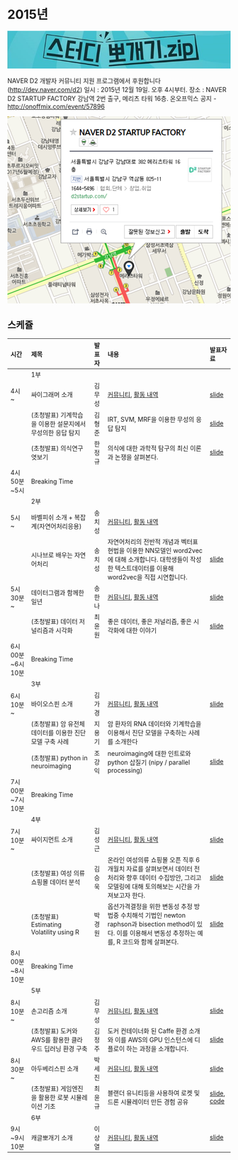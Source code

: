 # 2015년

![](img/title.jpg)

 NAVER D2 개발자 커뮤니티 지원 프로그램에서 후원합니다(http://dev.naver.com/d2)
 일시 : 2015년 12월 19일. 오후 4시부터.
 장소 : NAVER D2 STARTUP FACTORY
       강남역 2번 출구, 메리츠 타워 16층.
 온오프믹스 공지 - http://onoffmix.com/event/57896

![](img/d2.png)

## 스케쥴

|    시간        |      제목                                | 발표자  |  내용   |   발표자료                                         |
|:---	         |:---	                                  |:---	    |:---	 |:---	                                               |
|                | 1부                                    |         |         |                                                    |
|4시 ~           | 싸이그래머 소개                        | 김무성  |  [커뮤니티](https://www.facebook.com/groups/psygrammer/), [활동 내역](http://psygrammer.github.io/)       |   [slide](https://docs.google.com/presentation/d/1QC7iJqrE_rR7NOmmDLDxir0pTNP87x91BBmNIJW_0w4/edit#slide=id.p)  |
|                | (초청발표) 기계학습을 이용한 설문지에서 무성의한 응답 탐지 | 김형준  | IRT, SVM, MRF을 이용한 무성의 응답 탐지  | [slide](https://drive.google.com/file/d/0Bw594TdiBdAUZnpmVXZ2SlE2Sk0/view)  |
|                | (초청발표) 의식연구 엿보기             | 한정규  | 의식에 대한 과학적 탐구의 최신 이론과 논쟁을 살펴본다.        | [slide](https://drive.google.com/file/d/0Bw594TdiBdAUcVZwODV0N0YyS2M/view)  |
|4시50분~5시     | Breaking Time                          |         |         |                      |
|                | 2부                                    |         |         |                      |
|5시 ~           | 바벨피쉬 소개 + 복잡계(자연어처리응용) | 송치성  |   [커뮤니티](https://www.facebook.com/groups/babelPish/), [활동 내역](http://babelpish.github.io)      |                                                     |
|                | 시나브로 배우는 자연어처리                      | 송치성  | 자연어처리의 전반적 개념과 벡터표현법을 이용한 NN모델인 word2vec에 대해 소개합니다. 대학생들이 작성한 텍스트데이터를 이용해 word2vec을 직접 시연합니다.        |        [slide](https://drive.google.com/file/d/0Bw594TdiBdAUdC12ejg5NTJ1UjQ/view)                                             |
|5시30분 ~       | 데이터그램과 함께한 일년               | 송한나  |  [커뮤니티](https://www.facebook.com/groups/datergram/), [활동 내역](http://datergram.github.io/)       |  [slide](https://drive.google.com/file/d/0Bw594TdiBdAUdFFxcUJaSGZwZzg/view)                                                          |
|                | (초청발표) 데이터 저널리즘과 시각화| 최윤원  |  좋은 데이터, 좋은 저널리즘, 좋은 시각화에 대한 이야기       |   [slide](https://drive.google.com/file/d/0Bw594TdiBdAUVzA0MkRGeXlCTTQ/view) |
|6시00분~6시10분 | Breaking Time                          |         |         |                                                     |
|                | 3부                                    |         |         |                      |
|6시10분 ~       | 바이오스핀 소개                        | 김가경  |   [커뮤니티](https://www.facebook.com/groups/biospin/), [활동 내역](http://biospin.github.io)      |  [slide](https://drive.google.com/file/d/0Bw594TdiBdAUcVIwZWQwSm5rRjg/view)                                                   |
|                | (초청발표) 암 유전체 데이터를 이용한 진단 모델 구축 사례 | 지용기  |    암 환자의 RNA 데이터와 기계학습을 이용해서 진단 모델을 구축하는 사례를 소개한다     |           |
|                | (초청발표) python in neuroimaging  | 조강익  |  neuroimaging에 대한 인트로와 python 삽질기 (nipy / parallel processing) |  [slide](https://drive.google.com/file/d/0Bw594TdiBdAUUWtqSTNGSng2anM/view)   |
|7시00분~7시10분 | Breaking Time                          |         |         |                                                            |
|                | 4부                                    |         |         |                      |
|7시10분 ~       | 싸이지먼트 소개                        | 김성근  |  [커뮤니티](https://www.facebook.com/groups/psygement/), [활동 내역](http://psygement.github.io/)       | [slide](https://drive.google.com/file/d/0Bw594TdiBdAUczdGSVpHa2ppaEk/view) |
|                | (초청발표) 여성 의류 쇼핑몰 데이터 분석 | 김승욱  | 온라인 여성의류 쇼핑몰 오픈 직후 6개월치 자료를 살펴보면서 데이터 전처리와 향후 데이터 수집방안, 그리고 모델링에 대해 토의해보는 시간을 가져보고자 한다.  |  [slide](https://drive.google.com/file/d/0Bw594TdiBdAUWlZGSmFZNjZYcXc/view)    |
|                | (초청발표) Estimating Volatility using R | 박경원  | 옵션가격결정을 위한 변동성 추정 방법중 수치해석 기법인 newton raphson과 bisection method이 있다. 이를 이용해서 변동성 추정하는 예를, R 코드와 함께 살펴본다.  | [slide](https://drive.google.com/file/d/0Bw594TdiBdAUMzZvaG5faVc1MmM/view)  |
|8시00분~8시 10분    | Breaking Time                          |         |         |                                                             |
|                | 5부                                    |         |         |                      |
|8시10분~        | 손고리즘 소개                          | 김무성  |    [커뮤니티](https://www.facebook.com/groups/songorithm/), [활동 내역](http://songorithm.github.io/)     |            [slide](https://docs.google.com/presentation/d/1Zr1sXKPuRnP7-q4cf-AECFeNDkBK70ZuVSSMPhzAHN4/edit#slide=id.p)                                                 |
|                | (초청발표) 도커와 AWS를 활용한 클라우드 딥러닝 환경 구축  | 김정주  |  도커 컨테이너화 된 Caffe 환경 소개와 이를 AWS의 GPU 인스턴스에 디플로이 하는 과정을 소개합니다.        |   [slide](https://gist.github.com/haje01/f13053738853f39ce5a2)  |
|8시30분 ~       | 아두베리스핀 소개                      | 박세진  |    [커뮤니티](https://www.facebook.com/groups/arduberryspin/), [활동 내역](http://arduberryspin.github.io)              |  [slide](https://drive.google.com/file/d/0Bw594TdiBdAUbGUwN3czUTFUejg/view)       |
|                | (초청발표) 게임엔진을 활용한 로봇 시뮬레이션 기초 | 최윤규  | 블랜더 유니티등을 사용하여 로켓 및 드론 시뮬레이터 만든 경험 공유 |  [slide](https://drive.google.com/file/d/0Bw594TdiBdAUdXByc2ZrYmgtMlE/view), [code](https://github.com/arduberryspin/arduberryspin.github.io/tree/master/source/Force)  |
|                | 6부                                    |         |         |                      |
|9시~9시 10분     | 캐글뽀개기 소개                        | 이상열  |  [커뮤니티](https://www.facebook.com/groups/kagglebreak/), [활동 내역](http://kagglebreak.github.io)  | [slide](https://drive.google.com/file/d/0B2l0iH28o85xSTkzYVNIZC1CZFU/view) |

